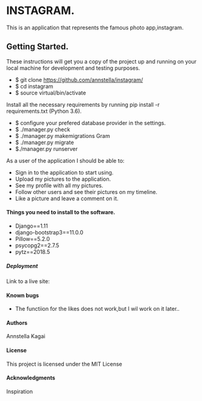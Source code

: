 # INSTAGRAM.

This is  an application that represents the famous photo app,instagram.

## Getting Started.

These instructions will get you a copy of the project up and running on your local machine for development and testing purposes. 

* $ git clone https://github.com/annstella/instagram/
* $ cd instagram
* $ source virtual/bin/activate

Install all the necessary requirements by running pip install -r requirements.txt (Python 3.6).
* $ configure your prefered database provider in the settings.
* $ ./manager.py check
* $ ./manager.py makemigrations Gram
* $ ./manager.py migrate
* $./manager.py runserver

As a user of the application I should be able to:

* Sign in to the application to start using.
* Upload my pictures to the application.
* See my profile with all my pictures.
* Follow other users and see their pictures on my timeline.
* Like a picture and leave a comment on it.



#### Things you need to install to the software.
* Django==1.11
* django-bootstrap3==11.0.0
* Pillow==5.2.0
* psycopg2==2.7.5
* pytz==2018.5

##### Deployment

Link to a live site: 


#### Known bugs
* The functiion for the likes does not work,but I wil work on it later..

#### Authors

Annstella Kagai

#### License

This project is licensed under the MIT License

#### Acknowledgments
Inspiration